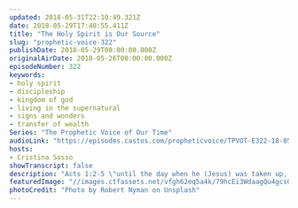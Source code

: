 ```yaml
---
updated: 2018-05-31T22:10:49.321Z
date: 2018-05-29T17:40:55.411Z
title: "The Holy Spirit is Our Source"
slug: "prophetic-voice-322"
publishDate: 2018-05-29T00:00:00.000Z
originalAirDate: 2018-05-26T00:00:00.000Z
episodeNumber: 322
keywords:
- holy spirit
- discipleship
- kingdom of god
- living in the supernatural
- signs and wonders
- transfer of wealth
Series: "The Prophetic Voice of Our Time"
audioLink: "https://episodes.castos.com/propheticvoice/TPVOT-E322-18-05-26-27-The-Holy-Spirit-is-Our-Source.mp3"
hosts:
- Cristina Sosso
showTranscript: false
description: "Acts 1:2-5 \"until the day when he (Jesus) was taken up, after he had given commands through the Holy Spirit to the apostles whom he had chosen. He presented himself alive to them after his suffering by many proofs, appearing to them during forty days and speaking about the kingdom of God. And while staying with them he ordered them not to depart from Jerusalem, but to wait for the promise of the Father, which, he said, 'you heard from me; for John baptized with water, but you will be baptized with the Holy Spirit not many days from now.'\"\n"
featuredImage: "//images.ctfassets.net/vfgh62eq5a4k/79hcEi3WdaagQu4gcs0c8S/e805ce4f0e640261d4aa17c02976b7ec/robert-nyman-442994-unsplash.jpg"
photoCredit: "Photo by Robert Nyman on Unsplash"
---
```

